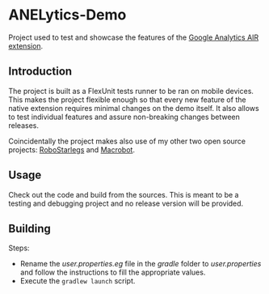 # ANELytics-Demo

Project used to test and showcase the features of the [Google Analytics AIR extension](https://github.com/alebianco/ANE-Google-Analytics).

## Introduction

The project is built as a FlexUnit tests runner to be ran on mobile devices. This makes the project flexible enough so that every new feature of the native extension requires minimal changes on the demo itself.
It also allows to test individual features and assure non-breaking changes between releases.

Coincidentally the project makes also use of my other two open source projects: [RoboStarlegs](https://github.com/alebianco/robotlegs-utilities-starling) and [Macrobot](https://github.com/alebianco/robotlegs-utilities-macrobot).

## Usage

Check out the code and build from the sources.
This is meant to be a testing and debugging project and no release version will be provided.

## Building

Steps:
* Rename the _user.properties.eg_ file in the _gradle_ folder to _user.properties_ and follow the instructions to fill the appropriate values.
* Execute the `gradlew launch` script.